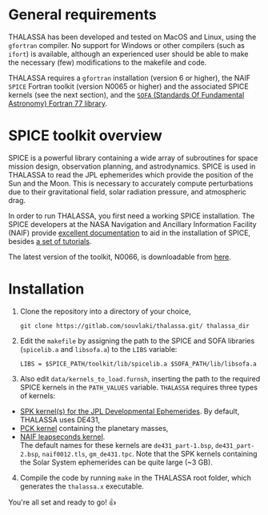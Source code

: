 # General requirements
THALASSA has been developed and tested on MacOS and Linux, using the ``gfortran`` compiler. No support for Windows or other compilers (such as ``ifort``) is available, although an experienced user should be able to make the necessary (few) modifications to the makefile and code.

THALASSA requires a ``gfortran`` installation (version 6 or higher), the NAIF ``SPICE`` Fortran toolkit (version N0065 or higher) and the associated SPICE kernels (see the next section), and the [``SOFA`` (Standards Of Fundamental Astronomy) Fortran 77 library](http://www.iausofa.org/current_F.html#Downloads "SOFA library download").

# SPICE toolkit overview
SPICE is a powerful library containing a wide array of subroutines for space mission design, observation planning, and astrodynamics. SPICE is used in THALASSA to read the JPL ephemerides which provide the position of the Sun and the Moon. This is necessary to accurately compute perturbations due to their gravitational field, solar radiation pressure, and atmospheric drag.

In order to run THALASSA, you first need a working SPICE installation. The SPICE developers at the NASA Navigation and Ancillary Information Facility (NAIF) provide [excellent documentation](https://naif.jpl.nasa.gov/naif/documentation.html "NAIF Documentation") to aid in the installation of SPICE, besides [a set of tutorials](https://naif.jpl.nasa.gov/naif/tutorials.html "NAIF tutorials").

The latest version of the toolkit, N0066, is downloadable from [here](https://naif.jpl.nasa.gov/naif/toolkit_FORTRAN.html "SPICE Fortran toolkit").

# Installation
1.  Clone the repository into a directory of your choice,

        git clone https://gitlab.com/souvlaki/thalassa.git/ thalassa_dir

1.  Edit the ``makefile`` by assigning the path to the SPICE and SOFA libraries (``spicelib.a`` and ``libsofa.a``) to the ``LIBS`` variable:

        LIBS = $SPICE_PATH/toolkit/lib/spicelib.a $SOFA_PATH/lib/libsofa.a

3.  Also edit ``data/kernels_to_load.furnsh``, inserting the path to the required SPICE kernels in the ``PATH_VALUES`` variable.
``THALASSA`` requires three types of kernels:
  *  [SPK kernel(s) for the JPL Developmental Ephemerides](https://naif.jpl.nasa.gov/pub/naif/generic_kernels/spk/planets/ "SPK kernels"). By default, THALASSA uses DE431,  
  *  [PCK kernel](https://naif.jpl.nasa.gov/pub/naif/generic_kernels/pck/ "PCK kernels") containing the planetary masses,
  *  [NAIF leapseconds kernel](https://naif.jpl.nasa.gov/pub/naif/generic_kernels/lsk/ "LSK kernels").  
  The default names for these kernels are ``de431_part-1.bsp``, ``de431_part-2.bsp``, ``naif0012.tls``, ``gm_de431.tpc``. Note that the SPK kernels containing the Solar System ephemerides can be quite large (~3 GB).

4.  Compile the code by running ``make`` in the THALASSA root folder, which generates the ``thalassa.x`` executable.

You're all set and ready to go! :thumbsup: